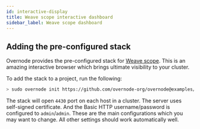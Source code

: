 ```yaml
---
id: interactive-display
title: Weave scope interactive dashboard
sidebar_label: Weave scope dashboard
---
```


## Adding the pre-configured stack

Overnode provides the pre-configured stack for [Weave scope](https://www.weave.works/oss/scope/). This is an amazing interactive browser which brings ultimate visibility to your cluster.

To add the stack to a project, run the following:

```bash
> sudo overnode init https://github.com/overnode-org/overnode@examples/infrastructure/weavescope
```

The stack will open `4430` port on each host in a cluster. The server uses self-signed certificate. And the Basic HTTP username/password is configured to `admin`/`admin`. These are the main configurations which you may want to change. All other settings should work automatically well.
